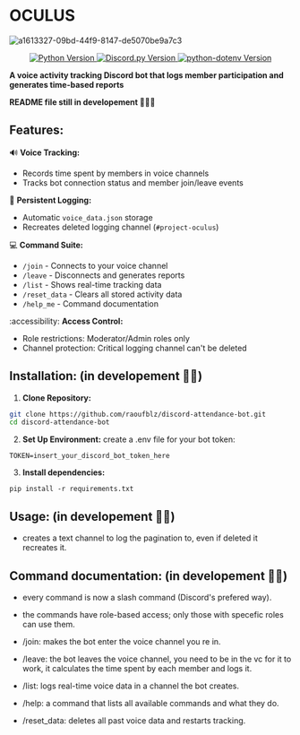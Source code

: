 # OCULUS
![a1613327-09bd-44f9-8147-de5070be9a7c3](https://github.com/user-attachments/assets/78b1dfa6-207f-4e5d-b200-c0e4d30006a7)

<p align="center">
  <a href="https://www.python.org/">
    <img src="https://img.shields.io/badge/Python-3.8%2B-blue" alt="Python Version">
  </a>
  <a href="https://discordpy.readthedocs.io/">
    <img src="https://img.shields.io/badge/discord.py-2.3%2B-green" alt="Discord.py Version">
  </a>
  <a href="https://github.com/theskumar/python-dotenv">
    <img src="https://img.shields.io/badge/python--dotenv-1.1.0-yellow" alt="python-dotenv Version">
  </a>
</p>

**A voice activity tracking Discord bot that logs member participation and generates time-based reports**

**README file still in developement 🔨🔨🔨**

## Features:
🔊 **Voice Tracking:**  
- Records time spent by members in voice channels
- Tracks bot connection status and member join/leave events

📔 **Persistent Logging:**  
- Automatic `voice_data.json` storage
- Recreates deleted logging channel (`#project-oculus`)

💻 **Command Suite:**  
- `/join` - Connects to your voice channel
- `/leave` - Disconnects and generates reports
- `/list` - Shows real-time tracking data
- `/reset_data` - Clears all stored activity data
- `/help_me` - Command documentation

:accessibility: **Access Control:**  
- Role restrictions: Moderator/Admin roles only
- Channel protection: Critical logging channel can't be deleted

## Installation: (in developement 🔨🔨)

1. **Clone Repository:**  
```bash
git clone https://github.com/raoufblz/discord-attendance-bot.git
cd discord-attendance-bot
```
2. **Set Up Environment:**
    create a .env file for your bot token:
```env
TOKEN=insert_your_discord_bot_token_here
```
3. **Install dependencies:**
```
pip install -r requirements.txt
```


## Usage: (in developement 🔨🔨)

- creates a text channel to log the pagination to, even if deleted it recreates it.

## Command documentation: (in developement 🔨🔨)
- every command is now a slash command (Discord's prefered way).
- the commands have role-based access; only those with specefic roles can use them.

  
- /join: makes the bot enter the voice channel you re in.
- /leave: the bot leaves the voice channel, you need to be in the vc for it to work,
    it calculates the time spent by each member and logs it.
- /list: logs real-time voice data in a channel the bot creates.
- /help: a command that lists all available commands and what they do.
- /reset_data: deletes all past voice data and restarts tracking.

